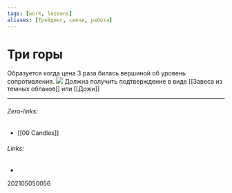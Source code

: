```yaml
---
tags: [work, lessons]
aliases: [Трейдинг, свечи, работа]
---
```

# Три горы
Образуется  когда цена 3 раза билась вершиной об уровень сопротивления. 
![](https://myslide.ru/documents_3/55540b9dd4c64caec28033a4293b7f81/img47.jpg)
Должна получить подтверждение в виде [[Завеса из темных облаков]] или [[Дожи]]
___
###### Zero-links:
- [[00 Candles]]

###### Links:
-

202105050056